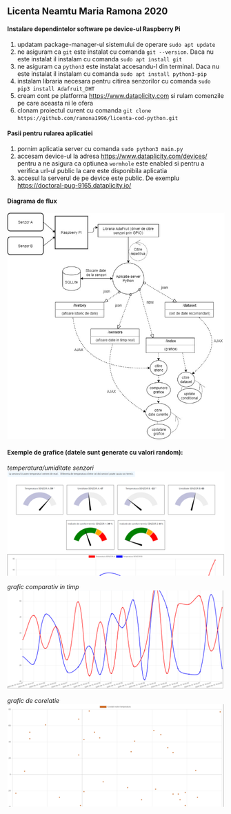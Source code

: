 ## Licenta Neamtu Maria Ramona 2020


#### Instalare dependintelor software pe device-ul Raspberry Pi
1. updatam package-manager-ul sistemului de operare `sudo apt update`
2. ne asiguram ca `git` este instalat cu comanda `git --version`. Daca nu este instalat il instalam cu comanda `sudo apt install git`
3. ne asiguram ca `python3` este instalat accesandu-l din terminal. Daca nu este instalat il instalam cu comanda `sudo apt install python3-pip`
4. instalam libraria necesara pentru citirea senzorilor cu comanda `sudo pip3 install Adafruit_DHT`
5. cream cont pe platforma https://www.dataplicity.com si rulam comenzile pe care aceasta ni le ofera
6. clonam proiectul curent cu comanda `git clone https://github.com/ramona1996/licenta-cod-python.git`


#### Pasii pentru rularea aplicatiei
1. pornim aplicatia server cu comanda `sudo python3 main.py`
2. accesam device-ul la adresa https://www.dataplicity.com/devices/ pentru a ne asigura ca optiunea `wormhole` este enabled si pentru a verifica url-ul public la care este disponibila aplicatia
3. accesul la serverul de pe device este public. De exemplu https://doctoral-pug-9165.dataplicity.io/

#### Diagrama de flux
![gauge](https://raw.githubusercontent.com/ramona1996/licenta-cod-python/master/preview/diagrama_flux.jpg)


#### Exemple de grafice (datele sunt generate cu valori random):

*temperatura/umiditate senzori*
![gauge](https://raw.githubusercontent.com/ramona1996/licenta-cod-python/master/preview/prev1.PNG)

*grafic comparativ in timp*
![comparatie](https://raw.githubusercontent.com/ramona1996/licenta-cod-python/master/preview/prev2.PNG)

*grafic de corelatie*
![corelatie](https://raw.githubusercontent.com/ramona1996/licenta-cod-python/master/preview/prev3.PNG)